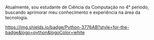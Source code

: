 Atualmente, sou estudante de Ciência da Computação no 4° periodo, buscando aprimorar meu conhecimento e experiência na área da tecnologia.

https://img.shields.io/badge/Python-3776AB?style=for-the-badge&logo=python&logoColor=white

